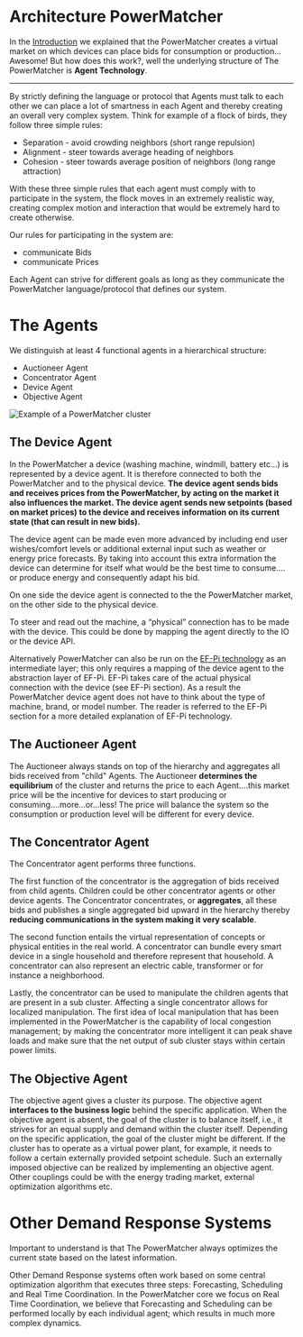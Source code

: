# Architecture PowerMatcher

In the [Introduction](Readme.md) we explained that the PowerMatcher creates a virtual market on which devices can place bids for consumption or production... Awesome! But how does this work?, well the underlying structure of The PowerMatcher is **Agent Technology**.

-------------------------------
By strictly defining the language or protocol that Agents must talk to each other we can place a lot of smartness in each Agent and thereby creating an overall very complex system. Think for example of a flock of birds, they follow three simple rules:

* Separation - avoid crowding neighbors (short range repulsion)
* Alignment - steer towards average heading of neighbors
* Cohesion - steer towards average position of neighbors (long range attraction)

With these three simple rules that each agent must comply with to participate in the system, the flock moves in an extremely realistic way, creating complex motion and interaction that would be extremely hard to create otherwise.

Our rules for participating in the system are:

* communicate Bids
* communicate Prices

Each Agent can strive for different goals as long as they communicate the PowerMatcher language/protocol that defines our system.

# The Agents

We distinguish at least 4 functional agents in a hierarchical structure:

* Auctioneer Agent
* Concentrator Agent
* Device Agent
* Objective Agent

![Example of a PowerMatcher cluster](http://flexiblepower.github.io/images/site/powermatcher.png)

## The Device Agent

In the PowerMatcher a device (washing machine, windmill, battery etc...) is represented by a device agent. It is therefore connected to both the PowerMatcher and to the physical device. **The device agent sends bids and receives prices from the PowerMatcher, by acting on the market it also influences the market. The device agent sends new setpoints (based on market prices) to the device and receives information on its current state (that can result in new bids).**

The device agent can be made even more advanced by including end user wishes/comfort levels or additional external input such as weather or energy price forecasts. By taking into account this extra information the device can determine for itself what would be the best time to consume…. or produce energy and consequently adapt his bid.

On one side the device agent is connected to the the PowerMatcher market, on the other side to the physical device.

To steer and read out the machine, a “physical” connection has to be made with the device. This could be done by mapping the agent directly to the IO or the device API. 

Alternatively PowerMatcher can also be run on the [EF-Pi technology](http://fpai-ci.sensorlab.tno.nl/builds/fpai-documentation/v14.10/html/) as an intermediate layer; this only requires a mapping of the device agent to the abstraction layer of EF-Pi. EF-Pi takes care of the actual physical connection with the device (see EF-Pi section). As a result the PowerMatcher device agent does not have to think about the type of machine, brand, or model number. The reader is referred to the EF-Pi section for a more detailed explanation of EF-Pi technology.

## The Auctioneer Agent

The Auctioneer always stands on top of the hierarchy and aggregates all bids received from "child" Agents. The Auctioneer **determines the equilibrium** of the cluster and returns the price to each Agent....this market price will be the incentive for devices to start producing or consuming....more...or...less! The price will balance the system so the consumption or production level will be different for every device.

## The Concentrator Agent

The Concentrator agent performs three functions. 

The first function of the concentrator is the aggregation of bids received from child agents. Children could be other concentrator agents or other device agents. The Concentrator concentrates, or **aggregates**, all these bids and publishes a single aggregated bid upward in the hierarchy thereby **reducing communications in the system making it very scalable**.

The second function entails the virtual representation of concepts or physical entities in the real world. A concentrator can bundle every smart device in a single household and therefore represent that household. A concentrator can also represent an electric cable, transformer or for instance a neighborhood. 

Lastly, the concentrator can be used to manipulate the children agents that are present in a sub cluster. Affecting a single concentrator allows for localized manipulation. The first idea of local manipulation that has been implemented in the PowerMatcher is the capability of local congestion management; by making the concentrator more intelligent it can peak shave loads and make sure that the net output of sub cluster stays within certain power limits.

## The Objective Agent

The objective agent gives a cluster its purpose. The objective agent **interfaces to the business logic** behind the specific application.  When the objective agent is absent, the goal of the cluster is to balance itself, i.e., it strives for an equal supply and demand within the cluster itself. Depending on the specific application, the goal of the cluster might be different. If the cluster has to operate as a virtual power plant, for example, it needs to follow a certain externally provided setpoint schedule. Such an externally imposed objective can be realized by implementing an objective agent. Other couplings could be with the energy trading market, external optimization algorithms etc.

# Other Demand Response Systems

Important to understand is that The PowerMatcher always optimizes the current state based on the latest information. 

Other Demand Response systems often work based on some central optimization algorithm that executes three steps: Forecasting, Scheduling and Real Time Coordination. In the PowerMatcher core we focus on Real Time Coordination, we believe that Forecasting and Scheduling can be performed locally by each individual agent; which results in much more complex dynamics.
